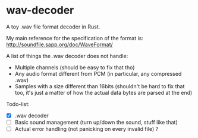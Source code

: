 # wav-decoder
A toy .wav file format decoder in Rust.

My main reference for the specification of the format is:
http://soundfile.sapp.org/doc/WaveFormat/

A list of things the .wav decoder does not handle:
- Multiple channels (should be easy to fix that tho)
- Any audio format different from PCM (in particular, any compressed .wav)
- Samples with a size different than 16bits (shouldn't be hard to fix that too, it's just a matter of how the actual data bytes are parsed at the end)

Todo-list:
- [x] .wav decoder
- [ ] Basic sound management (turn up/down the sound, stuff like that)
- [ ] Actual error handling (not panicking on every invalid file) ?
